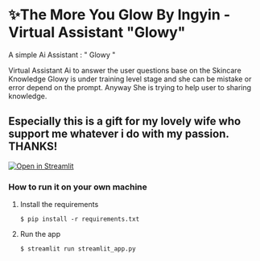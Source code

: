 # ✨The More You Glow By Ingyin - Virtual Assistant "Glowy"

A simple Ai Assistant : " Glowy "

Virtual Assistant Ai to answer the user questions base on the Skincare Knowledge 
Glowy is under training level stage and she can be mistake or error depend on the prompt.
Anyway She is trying to help user to sharing knowledge.

## Especially this is a gift for my lovely wife who support me whatever i do with my passion. THANKS! 


[![Open in Streamlit](https://static.streamlit.io/badges/streamlit_badge_black_white.svg)](https://document-question-answering-template.streamlit.app/)

### How to run it on your own machine

1. Install the requirements

   ```
   $ pip install -r requirements.txt
   ```

2. Run the app

   ```
   $ streamlit run streamlit_app.py
   ```
